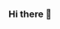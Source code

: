### Hi there 👋

<!--
**QQuinn03/QQuinn03** is a ✨ _special_ ✨ repository because its `README.md` (this file) appears on your GitHub profile.
I‘m Qiong Qin.
-->
